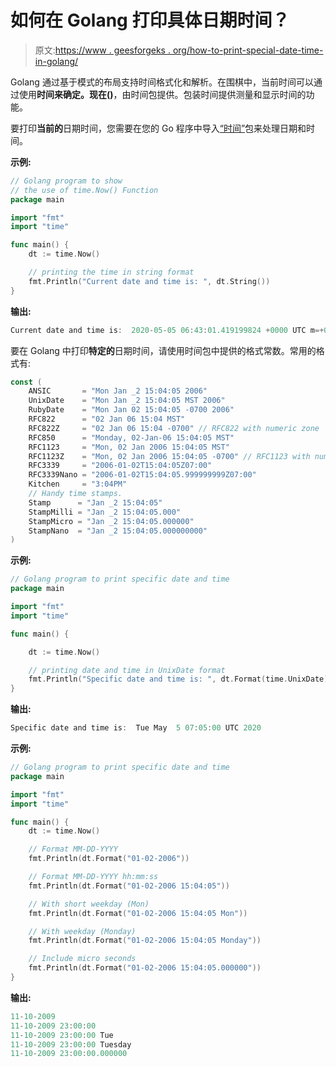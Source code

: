 # 如何在 Golang 打印具体日期时间？

> 原文:[https://www . geesforgeks . org/how-to-print-special-date-time-in-golang/](https://www.geeksforgeeks.org/how-to-print-specific-date-time-in-golang/)

Golang 通过基于模式的布局支持时间格式化和解析。在围棋中，当前时间可以通过使用**时间来确定。现在()**，由时间包提供。包装时间提供测量和显示时间的功能。

要打印**当前的**日期时间，您需要在您的 Go 程序中导入[“时间”](https://golang.org/pkg/time/)包来处理日期和时间。

**示例:**

```go
// Golang program to show
// the use of time.Now() Function
package main

import "fmt"
import "time"

func main() {
    dt := time.Now()

    // printing the time in string format
    fmt.Println("Current date and time is: ", dt.String())
}
```

**输出:**

```go
Current date and time is:  2020-05-05 06:43:01.419199824 +0000 UTC m=+0.000076701
```

要在 Golang 中打印**特定的**日期时间，请使用时间包中提供的格式常数。常用的格式有:

```go
const (
    ANSIC       = "Mon Jan _2 15:04:05 2006"
    UnixDate    = "Mon Jan _2 15:04:05 MST 2006"
    RubyDate    = "Mon Jan 02 15:04:05 -0700 2006"
    RFC822      = "02 Jan 06 15:04 MST"
    RFC822Z     = "02 Jan 06 15:04 -0700" // RFC822 with numeric zone
    RFC850      = "Monday, 02-Jan-06 15:04:05 MST"
    RFC1123     = "Mon, 02 Jan 2006 15:04:05 MST"
    RFC1123Z    = "Mon, 02 Jan 2006 15:04:05 -0700" // RFC1123 with numeric zone
    RFC3339     = "2006-01-02T15:04:05Z07:00"
    RFC3339Nano = "2006-01-02T15:04:05.999999999Z07:00"
    Kitchen     = "3:04PM"
    // Handy time stamps.
    Stamp      = "Jan _2 15:04:05"
    StampMilli = "Jan _2 15:04:05.000"
    StampMicro = "Jan _2 15:04:05.000000"
    StampNano  = "Jan _2 15:04:05.000000000"
)

```

**示例:**

```go
// Golang program to print specific date and time
package main

import "fmt"
import "time"

func main() {

    dt := time.Now()

    // printing date and time in UnixDate format
    fmt.Println("Specific date and time is: ", dt.Format(time.UnixDate))
}
```

**输出:**

```go
Specific date and time is:  Tue May  5 07:05:00 UTC 2020

```

**示例:**

```go
// Golang program to print specific date and time
package main

import "fmt"
import "time"

func main() {
    dt := time.Now()

    // Format MM-DD-YYYY
    fmt.Println(dt.Format("01-02-2006"))

    // Format MM-DD-YYYY hh:mm:ss
    fmt.Println(dt.Format("01-02-2006 15:04:05"))

    // With short weekday (Mon)
    fmt.Println(dt.Format("01-02-2006 15:04:05 Mon"))

    // With weekday (Monday)
    fmt.Println(dt.Format("01-02-2006 15:04:05 Monday"))

    // Include micro seconds
    fmt.Println(dt.Format("01-02-2006 15:04:05.000000"))
}
```

**输出:**

```go
11-10-2009
11-10-2009 23:00:00
11-10-2009 23:00:00 Tue
11-10-2009 23:00:00 Tuesday
11-10-2009 23:00:00.000000

```